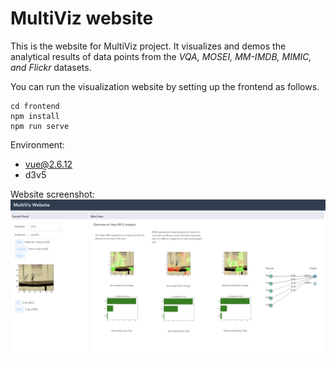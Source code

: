 # MultiViz website
This is the website for MultiViz project. It visualizes and demos the analytical results of data points from the *VQA, MOSEI, MM-IMDB, MIMIC, and Flickr* datasets. 

You can run the visualization website by setting up the frontend as follows.
```
cd frontend
npm install
npm run serve
```

Environment:
- vue@2.6.12
- d3v5

Website screenshot:
![screen shot](./screenshot.png)
